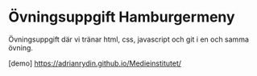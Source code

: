 # Övningsuppgift Hamburgermeny

Övningsuppgift där vi tränar html, css, javascript och git i en och samma övning.

[demo] https://adrianrydin.github.io/Medieinstitutet/